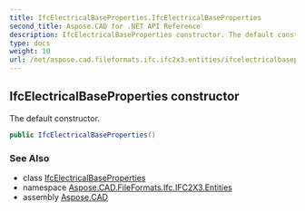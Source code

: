 ```yaml
---
title: IfcElectricalBaseProperties.IfcElectricalBaseProperties
second_title: Aspose.CAD for .NET API Reference
description: IfcElectricalBaseProperties constructor. The default constructor
type: docs
weight: 10
url: /net/aspose.cad.fileformats.ifc.ifc2x3.entities/ifcelectricalbaseproperties/ifcelectricalbaseproperties/
---
```

## IfcElectricalBaseProperties constructor

The default constructor.

```csharp
public IfcElectricalBaseProperties()
```

### See Also

* class [IfcElectricalBaseProperties](../)
* namespace [Aspose.CAD.FileFormats.Ifc.IFC2X3.Entities](../../ifcelectricalbaseproperties/)
* assembly [Aspose.CAD](../../../)


